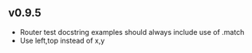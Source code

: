 v0.9.5
----------
 * Router test docstring examples should always include use of .match
 * Use left,top instead of x,y
